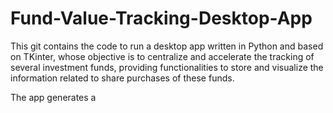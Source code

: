 # Fund-Value-Tracking-Desktop-App
This git contains the code to run a desktop app written in Python and based on TKinter, whose objective is to centralize
and accelerate the tracking of several investment funds, providing functionalities to store and visualize 
the information related to share purchases of these funds.

The app generates a 
